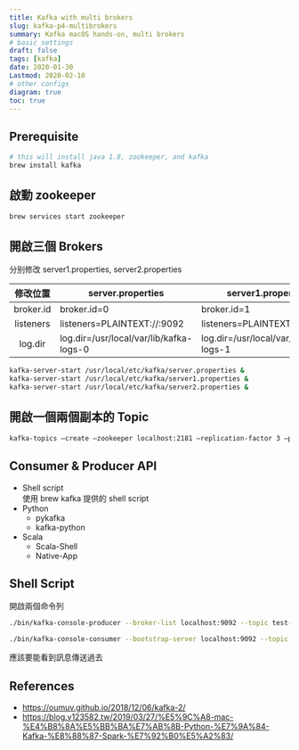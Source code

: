 ```yaml
---
title: Kafka with multi brokers
slug: kafka-p4-multibrokers
summary: Kafka macOS hands-on, multi brokers
# basic settings
draft: false
tags: [kafka]
date: 2020-01-30
Lastmod: 2020-02-10
# other configs
diagram: true
toc: true
---
```


## Prerequisite

```bash
# this will install java 1.8, zookeeper, and kafka
brew install kafka
```

## 啟動 zookeeper

```bash
brew services start zookeeper
```

## 開啟三個 Brokers

分别修改 server1.properties, server2.properties

|   修改位置    | server.properties                       | server1.properties                      | server2.properties                      |
| :-------: | --------------------------------------- | --------------------------------------- | --------------------------------------- |
| broker.id | broker.id=0                             | broker.id=1                             | broker.id=2                             |
| listeners | listeners=PLAINTEXT://:9092             | listeners=PLAINTEXT://:9093             | listeners=PLAINTEXT://:9094             |
|  log.dir  | log.dir=/usr/local/var/lib/kafka-logs-0 | log.dir=/usr/local/var/lib/kafka-logs-1 | log.dir=/usr/local/var/lib/kafka-logs-2 |

```bash
kafka-server-start /usr/local/etc/kafka/server.properties &
kafka-server-start /usr/local/etc/kafka/server1.properties &
kafka-server-start /usr/local/etc/kafka/server2.properties &
```

## 開啟一個兩個副本的 Topic

```bash
kafka-topics –create –zookeeper localhost:2181 –replication-factor 3 –partitions 1 –topic mytopic
```

## Consumer & Producer API

- Shell script\
  使用 brew kafka 提供的 shell script
- Python
  - pykafka
  - kafka-python
- Scala
  - Scala-Shell
  - Native-App

## Shell Script

開啟兩個命令列

```bash
./bin/kafka-console-producer --broker-list localhost:9092 --topic test-kafka
```

```bash
./bin/kafka-console-consumer --bootstrap-server localhost:9092 --topic test-kafka --from-beginning
```

應該要能看到訊息傳送過去

## References

- <https://oumuv.github.io/2018/12/06/kafka-2/>
- <https://blog.v123582.tw/2019/03/27/%E5%9C%A8-mac-%E4%B8%8A%E5%BB%BA%E7%AB%8B-Python-%E7%9A%84-Kafka-%E8%88%87-Spark-%E7%92%B0%E5%A2%83/>
